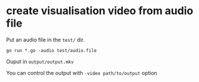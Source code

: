 # create visualisation video from audio file

Put an audio file in the `test/` dir.

```
go run *.go -audio test/audio.file
```

Ouput in `output/output.mkv`

You can control the output with `-video path/to/output` option
